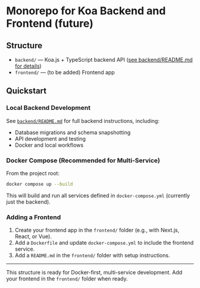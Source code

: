 # Monorepo for Koa Backend and Frontend (future)

## Structure

- `backend/` — Koa.js + TypeScript backend API ([see backend/README.md for details](./backend/README.md))
- `frontend/` — (to be added) Frontend app

## Quickstart

### Local Backend Development

See [`backend/README.md`](./backend/README.md) for full backend instructions, including:
- Database migrations and schema snapshotting
- API development and testing
- Docker and local workflows

### Docker Compose (Recommended for Multi-Service)

From the project root:

```sh
docker compose up --build
```

This will build and run all services defined in `docker-compose.yml` (currently just the backend).

### Adding a Frontend

1. Create your frontend app in the `frontend/` folder (e.g., with Next.js, React, or Vue).
2. Add a `Dockerfile` and update `docker-compose.yml` to include the frontend service.
3. Add a `README.md` in the `frontend/` folder with setup instructions.

---

This structure is ready for Docker-first, multi-service development. Add your frontend in the `frontend/` folder when ready.
